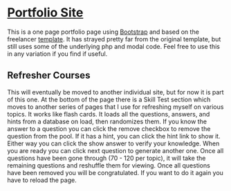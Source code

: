 # [Portfolio Site](http://www.rpetersen4.btcwsd.com/Portfolio/)

This is a one page portfolio page using [Bootstrap](http://getbootstrap.com/) and based on the freelancer [template](https://startbootstrap.com/template-overviews/freelancer/).  It has strayed pretty far from the original template, but still uses some of the underlying php and modal code.  Feel free to use this in any variation if you find if useful.  

## Refresher Courses

This will eventually be moved to another individual site, but for now it is part of this one.  At the bottom of the page there is a Skill Test section which moves to another series of pages that I use for refreshing myself on various topics.  It works like flash cards.  It loads all the questions, answers, and hints from a database on load, then randomizes them.  If you know the answer to a question you can click the remove checkbox to remove the question from the pool.  If it has a hint, you can click the hint link to show it.  Either way you can click the show answer to verify your knowledge.  When you are ready you can click next question to generate another one.  Once all questions have been gone through (70 - 120 per topic), it will take the remaining questions and reshuffle them for viewing.  Once all questions have been removed you will be congratulated.  If you want to do it again you have to reload the page. 

